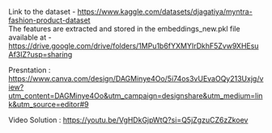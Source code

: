 Link to the dataset - https://www.kaggle.com/datasets/djagatiya/myntra-fashion-product-dataset <br>
The features are extracted and stored in the embeddings_new.pkl file available at - https://drive.google.com/drive/folders/1MPu1b6fYXMYIrDkhF5Zvw9XHEsuAf3IZ?usp=sharing

Presntation : https://www.canva.com/design/DAGMinye4Oo/5i74os3vUEvaOQy213Uxjg/view?utm_content=DAGMinye4Oo&utm_campaign=designshare&utm_medium=link&utm_source=editor#9

Video Solution : https://youtu.be/VgHDkGjpWtQ?si=Q5jZgzuCZ6zZkoev
